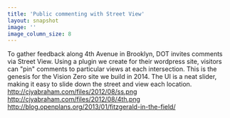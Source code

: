 ```yaml
---
title: 'Public commenting with Street View'
layout: snapshot
image: ''
image_column_size: 8
---
```


To gather feedback along 4th Avenue in Brooklyn, DOT invites comments via Street View. Using a plugin we create for their wordpress site, visitors can "pin" comments to particular views at each intersection. This is the genesis for the Vision Zero site we build in 2014. The  UI is a neat slider, making it easy to slide down the street and view each location. http://cjyabraham.com/files/2012/08/ss.png http://cjyabraham.com/files/2012/08/4th.png http://blog.openplans.org/2013/01/fitzgerald-in-the-field/